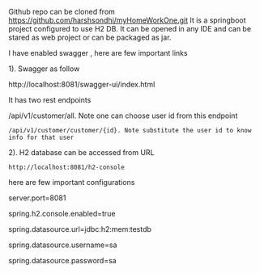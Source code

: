 
Github repo can be cloned from https://github.com/harshsondhi/myHomeWorkOne.git
It is a springboot project configured to use H2 DB. It can be opened in any IDE and can be stared as web project or can be packaged as jar.

I have enabled swagger , here are few important links

1). Swagger as follow

   http://localhost:8081/swagger-ui/index.html

   It has two rest endpoints

   /api/v1/customer/all. Note one can choose user id from this endpoint

    /api/v1/customer/customer/{id}. Note substitute the user id to know info for that user

2). H2 database can be accessed from URL

    http://localhost:8081/h2-console

here are few important configurations

server.port=8081

spring.h2.console.enabled=true

spring.datasource.url=jdbc:h2:mem:testdb

spring.datasource.username=sa

spring.datasource.password=sa
